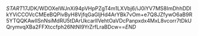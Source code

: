$START$17JDK/WDOXelWJnXi94pVHpPZgT4m1LXVbj6/iJ0iYV7MS8ImDhhDDlkYViCCOVcCMEeBQPivByH8VjfqGaGljHd4ArYBk7vOm+e7Q8JZfywO6aB9R5YTQQKAwIlSnNsiMdRU5tDArUkcarIlVehtOaVDcPanpxdx4MxL8vcorr7tDkUQrymvqXBa2FFXtccfph26NtNI9YrZrfLraBDcw==$END$